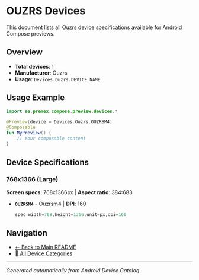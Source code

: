 # OUZRS Devices

This document lists all Ouzrs device specifications available for Android Compose previews.

## Overview

- **Total devices**: 1
- **Manufacturer**: Ouzrs
- **Usage**: `Devices.Ouzrs.DEVICE_NAME`

## Usage Example

```kotlin
import se.premex.compose.preview.devices.*

@Preview(device = Devices.Ouzrs.OUZRSM4)
@Composable
fun MyPreview() {
    // Your composable content
}
```

## Device Specifications

### 768x1366 (Large)

**Screen specs**: 768x1366px | **Aspect ratio**: 384:683

- **`OUZRSM4`** - Ouzrsm4 | **DPI**: 160
  ```kotlin
  spec:width=768,height=1366,unit=px,dpi=160
  ```

## Navigation

- [← Back to Main README](../../README.md)
- [📱 All Device Categories](../README.md)

---
*Generated automatically from Android Device Catalog*
